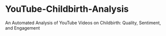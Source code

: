 # YouTube-Childbirth-Analysis
An Automated Analysis of YouTube Videos on Childbirth: Quality, Sentiment, and Engagement
